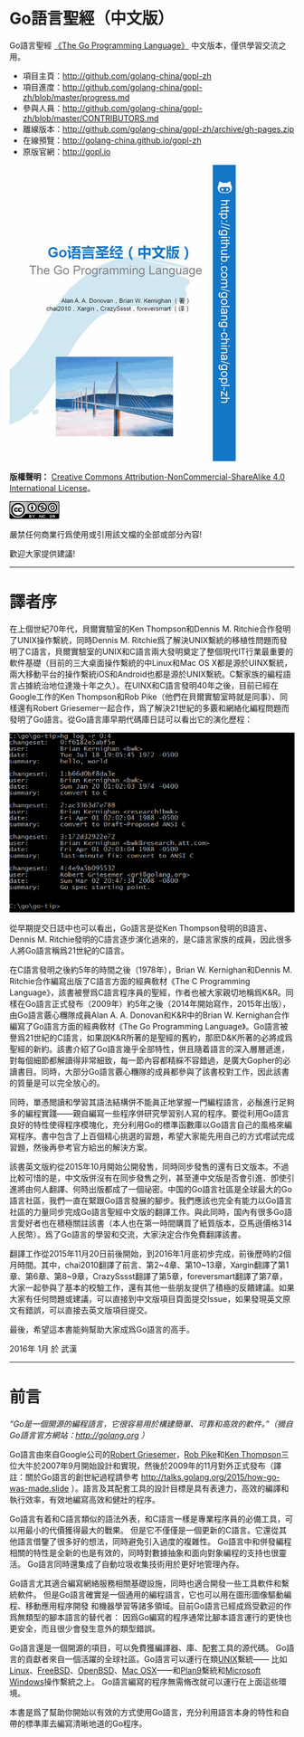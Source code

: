 # Go語言聖經（中文版）

Go語言聖經 [《The Go Programming Language》](http://gopl.io) 中文版本，僅供學習交流之用。

- 項目主頁：http://github.com/golang-china/gopl-zh
- 項目進度：http://github.com/golang-china/gopl-zh/blob/master/progress.md
- 參與人員：http://github.com/golang-china/gopl-zh/blob/master/CONTRIBUTORS.md
- 離線版本：http://github.com/golang-china/gopl-zh/archive/gh-pages.zip
- 在線預覽：http://golang-china.github.io/gopl-zh
- 原版官網：http://gopl.io

[![](cover_middle.jpg)](https://github.com/golang-china/gopl-zh)

**版權聲明：** <a rel="license" href="http://creativecommons.org/licenses/by-nc-sa/4.0/">Creative Commons Attribution-NonCommercial-ShareAlike 4.0 International License</a>。

<a rel="license" href="http://creativecommons.org/licenses/by-nc-sa/4.0/"><img alt="Creative Commons License" style="border-width:0" src="./images/by-nc-sa-4.0-88x31.png"></img></a>

嚴禁任何商業行爲使用或引用該文檔的全部或部分內容!

歡迎大家提供建議!

-------

# 譯者序

在上個世紀70年代，貝爾實驗室的Ken Thompson和Dennis M. Ritchie合作發明了UNIX操作繫統，同時Dennis M. Ritchie爲了解決UNIX繫統的移植性問題而發明了C語言，貝爾實驗室的UNIX和C語言兩大發明奠定了整個現代IT行業最重要的軟件基礎（目前的三大桌面操作繫統的中Linux和Mac OS X都是源於UINX繫統，兩大移動平台的操作繫統iOS和Android也都是源於UNIX繫統。C繫家族的編程語言占據統治地位達幾十年之久）。在UINX和C語言發明40年之後，目前已經在Google工作的Ken Thompson和Rob Pike（他們在貝爾實驗室時就是同事）、同樣還有Robert Griesemer一起合作，爲了解決21世紀的多覈和網絡化編程問題而發明了Go語言。從Go語言庫早期代碼庫日誌可以看出它的演化歷程：

![](./images/go-log04.png)

從早期提交日誌中也可以看出，Go語言是從Ken Thompson發明的B語言、Dennis M. Ritchie發明的C語言逐步演化過來的，是C語言家族的成員，因此很多人將Go語言稱爲21世紀的C語言。

在C語言發明之後約5年的時間之後（1978年），Brian W. Kernighan和Dennis M. Ritchie合作編寫出版了C語言方面的經典敎材《The C Programming Language》，該書被譽爲C語言程序員的聖經，作者也被大家親切地稱爲K&R。同樣在Go語言正式發布（2009年）約5年之後（2014年開始寫作，2015年出版），由Go語言覈心糰隊成員Alan A. A. Donovan和K&R中的Brian W. Kernighan合作編寫了Go語言方面的經典敎材《The Go Programming Language》。Go語言被譽爲21世紀的C語言，如果説K&R所著的是聖經的舊約，那麽D&K所著的必將成爲聖經的新約。該書介紹了Go語言幾乎全部特性，併且隨着語言的深入層層遞進，對每個細節都解讀得非常細致，每一節內容都精綵不容錯過，是廣大Gopher的必讀書目。同時，大部分Go語言覈心糰隊的成員都參與了該書校對工作，因此該書的質量是可以完全放心的。

同時，單憑閲讀和學習其語法結構併不能眞正地掌握一門編程語言，必鬚進行足夠多的編程實踐——親自編寫一些程序併研究學習别人寫的程序。要從利用Go語言良好的特性使得程序模塊化，充分利用Go的標準函數庫以Go語言自己的風格來編寫程序。書中包含了上百個精心挑選的習題，希望大家能先用自己的方式嚐試完成習題，然後再參考官方給出的解決方案。

該書英文版約從2015年10月開始公開發售，同時同步發售的還有日文版本。不過比較可惜的是，中文版併沒有在同步發售之列，甚至連中文版是否會引進、卽使引進將由何人翻譯、何時出版都成了一個祕密。中国的Go語言社區是全球最大的Go語言社區，我們一直在緊跟Go語言發展的腳步。我們應該也完全有能力以Go語言社區的力量同步完成Go語言聖經中文版的翻譯工作。與此同時，国內有很多Go語言愛好者也在積極關註該書（本人也在第一時間購買了紙質版本，亞馬遜價格314人民幣）。爲了Go語言的學習和交流，大家決定合作免費翻譯該書。

翻譯工作從2015年11月20日前後開始，到2016年1月底初步完成，前後歷時約2個月時間。其中，chai2010翻譯了前言、第2~4章、第10~13章，Xargin翻譯了第1章、第6章、第8~9章，CrazySssst翻譯了第5章，foreversmart翻譯了第7章，大家一起參與了基本的校驗工作，還有其他一些朋友提供了積極的反饋建議。如果大家有任何問題或建議，可以直接到中文版項目頁面提交Issue，如果發現英文原文有錯誤，可以直接去英文版項目提交。

最後，希望這本書能夠幫助大家成爲Go語言的高手。

2016年 1月 於 武漢

-------

# 前言

*“Go是一個開源的編程語言，它很容易用於構建簡單、可靠和高效的軟件。”（摘自Go語言官方網站：http://golang.org ）*

Go語言由來自Google公司的[Robert Griesemer](http://research.google.com/pubs/author96.html)，[Rob Pike](http://genius.cat-v.org/rob-pike/)和[Ken Thompson](http://genius.cat-v.org/ken-thompson/)三位大牛於2007年9月開始設計和實現，然後於2009年的11月對外正式發布（譯註：關於Go語言的創世紀過程請參考 http://talks.golang.org/2015/how-go-was-made.slide ）。語言及其配套工具的設計目標是具有表達力，高效的編譯和執行效率，有效地編寫高效和健壯的程序。

Go語言有着和C語言類似的語法外表，和C語言一樣是專業程序員的必備工具，可以用最小的代價獲得最大的戰果。
但是它不僅僅是一個更新的C語言。它還從其他語言借鑒了很多好的想法，同時避免引入過度的複雜性。
Go語言中和併發編程相關的特性是全新的也是有效的，同時對數據抽象和面向對象編程的支持也很靈活。
Go語言同時還集成了自動垃圾收集技術用於更好地管理內存。

Go語言尤其適合編寫網絡服務相關基礎設施，同時也適合開發一些工具軟件和繫統軟件。
但是Go語言確實是一個通用的編程語言，它也可以用在圖形圖像驅動編程、移動應用程序開發
和機器學習等諸多領域。目前Go語言已經成爲受歡迎的作爲無類型的腳本語言的替代者：
因爲Go編寫的程序通常比腳本語言運行的更快也更安全，而且很少會發生意外的類型錯誤。

Go語言還是一個開源的項目，可以免費獲編譯器、庫、配套工具的源代碼。
Go語言的貢獻者來自一個活躍的全球社區。Go語言可以運行在類[UNIX](http://doc.cat-v.org/unix/)繫統——
比如[Linux](http://www.linux.org/)、[FreeBSD](https://www.freebsd.org/)、[OpenBSD](http://www.openbsd.org/)、[Mac OSX](http://www.apple.com/cn/osx/)——和[Plan9](http://plan9.bell-labs.com/plan9/)繫統和[Microsoft Windows](https://www.microsoft.com/zh-cn/windows/)操作繫統之上。
Go語言編寫的程序無需脩改就可以運行在上面這些環境。

本書是爲了幫助你開始以有效的方式使用Go語言，充分利用語言本身的特性和自帶的標準庫去編寫清晰地道的Go程序。


